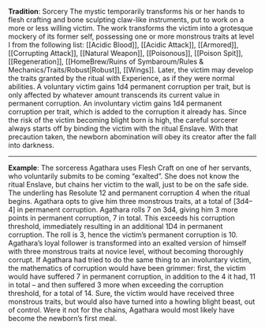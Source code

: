 **Tradition**: Sorcery 
The mystic temporarily transforms his or her hands to flesh crafting and bone sculpting claw-like instruments, put to work on a more or less willing victim. The work transforms the victim into a grotesque mockery of its former self, possessing one or more monstrous traits at level I from the following list: [[Acidic Blood]], [[Acidic Attack]], [[Armored]], [[Corrupting Attack]], [[Natural Weapon]], [[Poisonous]], [[Poison Spit]], [[Regeneration]], [[HomeBrew/Ruins of Symbaroum/Rules & Mechanics/Traits/Robust|Robust]], [[Wings]]. Later, the victim may develop the traits granted by the ritual with Experience, as if they were normal abilities. 
A voluntary victim gains 1d4 permanent corruption per trait, but is only affected by whatever amount transcends its current value in permanent corruption. An involuntary victim gains 1d4 permanent corruption per trait, which is added to the corruption it already has.
Since the risk of the victim becoming blight born is high, the careful sorcerer always starts off by binding the victim with the ritual Enslave. With that precaution taken, the newborn abomination will obey its creator after the fall into darkness.

---
**Example**: The sorceress Agathara uses Flesh Craft on one of her servants, who voluntarily submits to be coming “exalted”. She does not know the ritual Enslave, but chains her victim to the wall, just to be on the safe side. The underling has Resolute 12 and permanent corruption 4 when the ritual begins. Agathara opts to give him three monstrous traits, at a total of [3d4–4] in permanent corruption. Agathara rolls 7 on 3d4, giving him 3 more points in permanent corruption, 7 in total. This exceeds his corruption threshold, immediately resulting in an additional 1D4 in permanent corruption. The roll is 3, hence the victim’s permanent corruption is 10. Agathara’s loyal follower is transformed into an exalted version of himself with three monstrous traits at novice level, without becoming thoroughly corrupt. If Agathara had tried to do the same thing to an involuntary victim, the mathematics of corruption would have been grimmer: first, the victim would have suffered 7 in permanent corruption, in addition to the 4 it had, 11 in total – and then suffered 3 more when exceeding the corruption threshold, for a total of 14. Sure, the victim would have received three monstrous traits, but would also have turned into a howling blight beast, out of control. Were it not for the chains, Agathara would most likely have become the newborn’s first meal.